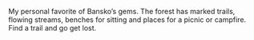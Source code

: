 My personal favorite of Bansko’s gems. The forest has marked trails, flowing streams, benches for sitting and places for a picnic or campfire. Find a trail and go get lost.